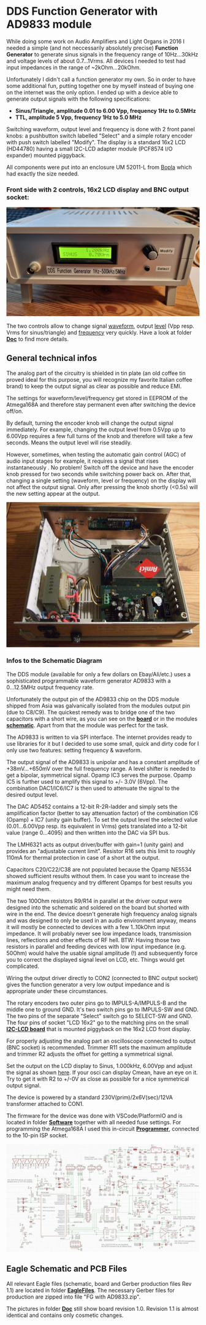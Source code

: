 # DDS Function Generator with AD9833 module #

While doing some work on Audio Amplifiers and Light Organs in 2016 I needed a simple (and not neccessarily absolutely precise) **Function Generator** to generate sinus signals in the frequency range of 10Hz...30kHz and voltage levels of about 0.7...1Vrms. All devices I needed to test had input impedances in the range of ~2kOhm...20kOhm. 
  
Unfortunately I didn't call a function generator my own. So in order to have some additional fun, putting together one by myself instead of buying one on the internet was the only option. I ended up with a device able to generate output signals with the following specifications:

 - **Sinus/Triangle, amplitude 0.01 to 6.00 Vpp, frequency 1Hz to 0.5MHz**
 - **TTL, amplitude 5 Vpp, frequency 1Hz to 5.0 MHz**
 
 Switching waveform, output level and frequency is done with 2 front panel knobs: a pushbutton switch labelled "Select" and a simple rotary encoder with push switch labelled "Modify". The display is a standard 16x2 LCD (HD44780) having a small I2C-LCD adapter module (PCF8574 I/O expander) mounted piggyback.

All components were put into an enclosure UM 52011-L from [Bopla](https://www.bopla.de/en/enclosure-technology/product/ultramas/enclosure-with-air-vents/um-52011-l.html) which had exactly the size needed.
  
### Front side with 2 controls, 16x2 LCD display and BNC output socket: ###
  
![github](https://github.com/yellobyte/DDS-FunctionGenerator-with-AD9833/raw/main/Doc/FrontDisplay-Vrms.jpg)
  
The two controls allow to change signal [waveform](https://github.com/yellobyte/DDS-FunctionGenerator-with-AD9833/raw/main/Doc/SettingWaveform.mp4), output [level](https://github.com/yellobyte/DDS-FunctionGenerator-with-AD9833/raw/main/Doc/SettingLevel+SwitchingBetweenVppVrms.mp4) (Vpp resp. Vrms for sinus/triangle) and [frequency](https://github.com/yellobyte/DDS-FunctionGenerator-with-AD9833/raw/main/Doc/SettingFrequency.mp4) very quickly. Have a look at folder [**Doc**](https://github.com/yellobyte/DDS-FunctionGenerator-with-AD9833/blob/main/Doc) to find more details. 
  
## General technical infos ##

The analog part of the circuitry is shielded in tin plate (an old coffee tin proved ideal for this purpose, you will recognize my favorite Italian coffee brand) to keep the output signal as clear as possible and reduce EMI. 
  
The settings for waveform/level/frequency get stored in EEPROM of the Atmega168A and therefore stay permanent even after switching the device off/on.

By default, turning the encoder knob will change the output signal immediately. For example, changing the output level from 0.5Vpp up to 6.00Vpp requires a few full turns of the knob and therefore will take a few seconds. Means the output level will rise steadily.
  
However, sometimes, when testing the automatic gain control (AGC) of audio input stages for example, it requires a signal that rises instantaneously . No problem! Switch off the device and have the encoder knob pressed for two seconds while switching power back on. After that, changing a single setting (waveform, level or frequency) on the display will not affect the output signal. Only after pressing the knob shortly (<0.5s) will the new setting appear at the output.
    
![github](https://github.com/yellobyte/DDS-FunctionGenerator-with-AD9833/raw/main/Doc/OpenCase.jpg)
  
### Infos to the Schematic Diagram ###
    
The DDS module (available for only a few dollars on Ebay/Ali/etc.) uses a sophisticated programmable waveform generator AD9833 with a 0...12.5MHz output frequency rate. 
  
Unfortunately the output pin of the AD9833 chip on the DDS module shipped from Asia was galvanically isolated from the modules output pin (due to C8/C9). The quickest remedy was to bridge one of the two capacitors with a short wire, as you can see on the [**board**](https://github.com/yellobyte/DDS-FunctionGenerator-with-AD9833/raw/main/Doc/Board_V1.0_top.jpg) or in the modules [**schematic**](https://github.com/yellobyte/DDS-FunctionGenerator-with-AD9833/raw/main/Doc/AD9833-Modul-with-Modification.jpg). Apart from that the module was perfect for the task.
  
The AD9833 is written to via SPI interface. The internet provides ready to use libraries for it but I decided to use some small, quick and dirty code for I only use two features: setting frequency & waveform.
  
The output signal of the AD9833 is unipolar and has a constant amplitude  of +38mV...+650mV over the full frequency range. A level shifter is needed to get a bipolar, symmetrical signal. Opamp IC3 serves the purpose. Opamp IC5 is further used to amplify this signal to +/- 3.0V (6Vpp). The combination DAC1/IC6/IC7 is then used to attenuate the signal to the desired output level.

The DAC AD5452 contains a 12-bit R-2R-ladder and simply sets the amplification factor (better to say attenuation factor) of the combination IC6 (Opamp) + IC7 (unity gain buffer). To set the output level the selected value (0.01...6.00Vpp resp. its equivalent in Vrms) gets translated into a 12-bit value (range 0...4095) and then written into the DAC via SPI bus.
  
The LMH6321 acts as output driver/buffer with gain=1 (unity gain) and provides an  "adjustable current limit". Resistor R16 sets this limit to roughly 110mA for thermal protection in case of a short at the output.
  
Capacitors C20/C22/C38 are not populated because the Opamp NE5534 showed sufficient results without them. In case you want to increase the maximum analog frequency and try different Opamps for best results you might need them.

The two 100Ohm resistors R9/R14 in parallel at the driver output were designed into the schematic and soldered on the board but shorted with wire in the end. The device doesn't generate high frequency analog signals and was designed to only be used in an audio environment anyway, means it will mostly be connected to devices with a few 1..10kOhm input impedance. It will probably never see low impedance loads, transmission lines, reflections and other effects of RF hell. BTW: Having those two resistors in parallel and feeding devices with low input impedance (e.g. 50Ohm) would halve the usable signal amplitude (!) and subsequently force you to correct the displayed signal level on LCD, etc. Things would get complicated. 
  
Wiring the output driver directly to CON2 (connected to BNC output socket) gives the function generator a very low output impedance and is appropriate under these circumstances. 

The rotary encoders two outer pins go to IMPULS-A/IMPULS-B and the middle one to ground GND. It's two switch pins go to IMPULS-SW and GND. The two pins of the separate "Select" switch go to SELECT-SW and GND. The four pins of socket "LCD 16x2" go to the matching pins on the small [**I2C-LCD board**](https://github.com/yellobyte/DDS-FunctionGenerator-with-AD9833/raw/main/Doc/I2C-LCD-module.jpg) that is mounted piggyback on the 16x2 LCD front display.
  
For properly adjusting the analog part an oscilloscope connected to output (BNC socket) is recommended. Trimmer R11 sets the maximum amplitude and trimmer R2 adjusts the offset for getting a symmetrical signal.
  
Set the output on the LCD display to Sinus, 1.000kHz, 6.00Vpp and adjust the signal as shown [here](https://github.com/yellobyte/DDS-FunctionGenerator-with-AD9833/raw/main/Doc/AdjustingOutputLevel.jpg). If your osci can display Cmean, have an eye on it. Try to get it with R2 to +/-0V as close as possible for a nice symmetrical output signal.
  
The device is powered by a standard 230V(prim)/2x6V(sec)/12VA transformer attached to CON1. 
  
The firmware for the device was done with VSCode/PlatformIO and is located in folder [**Software**](https://github.com/yellobyte/DDS-FunctionGenerator-with-AD9833/blob/main/Software) together with all needed fuse settings. For programming the Atmega168A I used this in-circuit [**Programmer**](https://github.com/yellobyte/USB-Atmel-In-Circuit-Programmer), connected to the 10-pin ISP socket.
  
![github](https://github.com/yellobyte/DDS-FunctionGenerator-with-AD9833/raw/main/EagleFiles/Schematic_V1.1.jpg)
  
## Eagle Schematic and PCB Files ##

All relevant Eagle files (schematic, board and Gerber production files Rev 1.1) are located in folder [**EagleFiles**](https://github.com/yellobyte/DDS-FunctionGenerator-with-AD9833/blob/main/EagleFiles). The necessary Gerber files for production are zipped into file "FG with AD9833.zip".  

The pictures in folder [**Doc**](https://github.com/yellobyte/DDS-FunctionGenerator-with-AD9833/blob/main/Doc) still show board revision 1.0.   Revision 1.1 is almost identical and contains only cosmetic changes.
   
